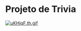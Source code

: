 # Projeto de Trivia

<a href="https://im.ge/i/uKHjqF"><img src="https://i.im.ge/2022/07/07/uKHjqF.th.gif" alt="uKHjqF.th.gif" border="0"></a>
